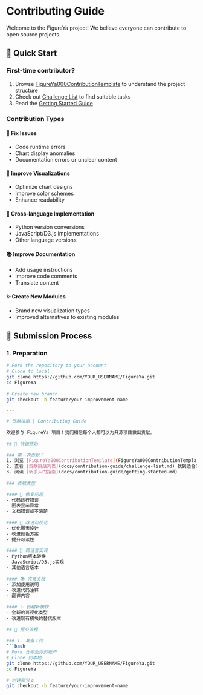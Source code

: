 # Contributing Guide
 
Welcome to the FigureYa project! We believe everyone can contribute to open source projects.
 
## 🚀 Quick Start
 
### First-time contributor?
1. Browse [FigureYa000ContributionTemplate](FigureYa000ContributionTemplate/) to understand the project structure
2. Check out [Challenge List](docs/contribution-guide/challenge-list.md) to find suitable tasks
3. Read the [Getting Started Guide](docs/contribution-guide/getting-started.md)
 
### Contribution Types
 
#### 🐛 Fix Issues
- Code runtime errors
- Chart display anomalies
- Documentation errors or unclear content
 
#### 🎨 Improve Visualizations
- Optimize chart designs
- Improve color schemes
- Enhance readability
 
#### 🐍 Cross-language Implementation
- Python version conversions
- JavaScript/D3.js implementations
- Other language versions
 
#### 📚 Improve Documentation
- Add usage instructions
- Improve code comments
- Translate content
 
#### ✨ Create New Modules
- Brand new visualization types
- Improved alternatives to existing modules
 
## 📝 Submission Process
 
### 1. Preparation
```bash
# Fork the repository to your account
# Clone to local
git clone https://github.com/YOUR_USERNAME/FigureYa.git
cd FigureYa
 
# Create new branch
git checkout -b feature/your-improvement-name

---

# 贡献指南 | Contributing Guide
 
欢迎参与 FigureYa 项目！我们相信每个人都可以为开源项目做出贡献。
 
## 🚀 快速开始
 
### 第一次贡献？
1. 浏览 [FigureYa000ContributionTemplate](FigureYa000ContributionTemplate/) 了解项目结构
2. 查看 [贡献挑战列表](docs/contribution-guide/challenge-list.md) 找到适合的任务
3. 阅读 [新手入门指南](docs/contribution-guide/getting-started.md)
 
### 贡献类型
 
#### 🐛 修复问题
- 代码运行错误
- 图表显示异常
- 文档错误或不清楚
 
#### 🎨 改进可视化
- 优化图表设计
- 改进颜色方案
- 提升可读性
 
#### 🐍 跨语言实现
- Python版本转换
- JavaScript/D3.js实现
- 其他语言版本
 
#### 📚 完善文档
- 添加使用说明
- 改进代码注释
- 翻译内容
 
#### ✨ 创建新模块
- 全新的可视化类型
- 改进现有模块的替代版本
 
## 📝 提交流程
 
### 1. 准备工作
```bash
# Fork 仓库到你的账户
# Clone 到本地
git clone https://github.com/YOUR_USERNAME/FigureYa.git
cd FigureYa
 
# 创建新分支
git checkout -b feature/your-improvement-name
